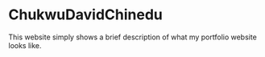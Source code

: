 # ChukwuDavidChinedu
This website simply shows a brief description of what my portfolio website looks like.

